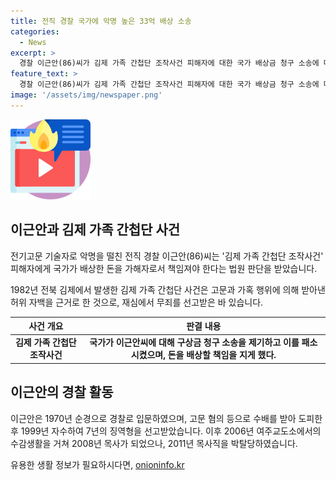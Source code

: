 ```yaml
---
title: 전직 경찰 국가에 악명 높은 33억 배상 소송
categories:
  - News
excerpt: >
  경찰 이근안(86)씨가 김제 가족 간첩단 조작사건 피해자에 대한 국가 배상금 청구 소송에 대응하지 않아 패소했다. 국가는 33억6000만원을 청구했고, 법원은 이를 전액 인정했다. 이 사건은 1982년 전북 김제에서 일어난 것으로, 고문과 가혹 행위가 있었음이 인정되어 2017년 무죄가 선고됐다. 이근안은 과거 경찰로서 고문 기술을 활용해 악명을 쌓았으며, 법정에서 손해배상 책임을 인정받았다. 이에 대해 이근안은 간첩과 사상범을 잡는 것은 애국이었다고 주장했다.
feature_text: >
  경찰 이근안(86)씨가 김제 가족 간첩단 조작사건 피해자에 대한 국가 배상금 청구 소송에 대응하지 않아 패소했다. 국가는 33억6000만원을 청구했고, 법원은 이를 전액 인정했다. 이 사건은 1982년 전북 김제에서 일어난 것으로, 고문과 가혹 행위가 있었음이 인정되어 2017년 무죄가 선고됐다. 이근안은 과거 경찰로서 고문 기술을 활용해 악명을 쌓았으며, 법정에서 손해배상 책임을 인정받았다. 이에 대해 이근안은 간첩과 사상범을 잡는 것은 애국이었다고 주장했다.
image: '/assets/img/newspaper.png'
---
```


<p><img src="/assets/img/news.png" alt="rentncar 속보" /></p>

<h2 data-ke-size="size26">이근안과 김제 가족 간첩단 사건</h2>

<p data-ke-size="size16">전기고문 기술자로 악명을 떨친 전직 경찰 이근안(86)씨는 '김제 가족 간첩단 조작사건' 피해자에게 국가가 배상한 돈을 가해자로서 책임져야 한다는 법원 판단을 받았습니다.</p>

<p data-ke-size="size16">1982년 전북 김제에서 발생한 김제 가족 간첩단 사건은 고문과 가혹 행위에 의해 받아낸 허위 자백을 근거로 한 것으로, 재심에서 무죄를 선고받은 바 있습니다.</p>

<table>
    <thead>
        <tr>
            <th>사건 개요</th>
            <th>판결 내용</th>
        </tr>
    </thead>
    <tbody>
        <tr>
            <td style="text-align: center; height: 17px;"><b>김제 가족 간첩단 조작사건</b></td>
            <td style="text-align: center; height: 17px;"><b>국가가 이근안씨에 대해 구상금 청구 소송을 제기하고 이를 패소시켰으며, 돈을 배상할 책임을 지게 했다.</b></td>
        </tr>
    </tbody>
</table>

<h2 data-ke-size="size26">이근안의 경찰 활동</h2>

<p data-ke-size="size16">이근안은 1970년 순경으로 경찰로 입문하였으며, 고문 혐의 등으로 수배를 받아 도피한 후 1999년 자수하여 7년의 징역형을 선고받았습니다. 이후 2006년 여주교도소에서의 수감생활을 거쳐 2008년 목사가 되었으나, 2011년 목사직을 박탈당하였습니다.</p>
유용한 생활 정보가 필요하시다면, <a href="https://onioninfo.kr" rel="dofollow">onioninfo.kr</a>


